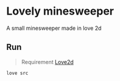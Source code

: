 # Lovely minesweeper

A small minesweeper made in love 2d

## Run

> Requirement [Love2d](https://love2d.org)

```bash
love src
```

